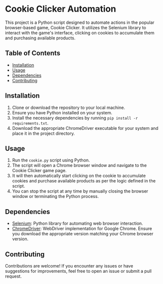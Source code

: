 # Cookie Clicker Automation

This project is a Python script designed to automate actions in the popular browser-based game, Cookie Clicker. It utilizes the Selenium library to interact with the game's interface, clicking on cookies to accumulate them and purchasing available products.

## Table of Contents

- [Installation](#installation)
- [Usage](#usage)
- [Dependencies](#dependencies)
- [Contributing](#contributing)

## Installation

1. Clone or download the repository to your local machine.
2. Ensure you have Python installed on your system.
3. Install the necessary dependencies by running `pip install -r requirements.txt`.
4. Download the appropriate ChromeDriver executable for your system and place it in the project directory.

## Usage

1. Run the `cookie.py` script using Python.
2. The script will open a Chrome browser window and navigate to the Cookie Clicker game page.
3. It will then automatically start clicking on the cookie to accumulate cookies and purchase available products as per the logic defined in the script.
4. You can stop the script at any time by manually closing the browser window or terminating the Python process.

## Dependencies

- [Selenium](https://github.com/SeleniumHQ/selenium): Python library for automating web browser interaction.
- [ChromeDriver](https://chromedriver.chromium.org/): WebDriver implementation for Google Chrome. Ensure you download the appropriate version matching your Chrome browser version.

## Contributing

Contributions are welcome! If you encounter any issues or have suggestions for improvements, feel free to open an issue or submit a pull request.



